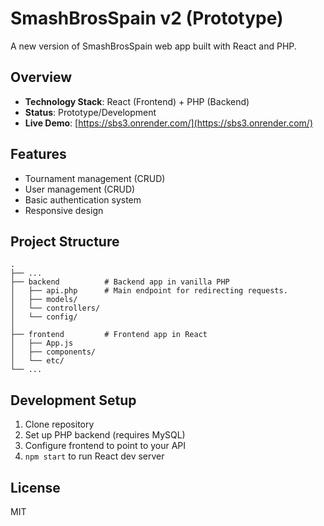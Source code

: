 # SmashBrosSpain v2 (Prototype)

A new version of SmashBrosSpain web app built with React and PHP.

## Overview

- **Technology Stack**: React (Frontend) + PHP (Backend)
- **Status**: Prototype/Development
- **Live Demo**: [https://sbs3.onrender.com/](https://sbs3.onrender.com/)

## Features

- Tournament management (CRUD)
- User management (CRUD)
- Basic authentication system
- Responsive design

## Project Structure

    .
    ├── ...
    ├── backend          # Backend app in vanilla PHP
    │   ├── api.php      # Main endpoint for redirecting requests.
    │   ├── models/     
    │   └── controllers/
    │   └── config/     
    │
    ├── frontend         # Frontend app in React
    │   ├── App.js       
    │   ├── components/  
    │   └── etc/         
    └── ...

## Development Setup

1. Clone repository
2. Set up PHP backend (requires MySQL)
3. Configure frontend to point to your API
4. `npm start` to run React dev server

## License

MIT